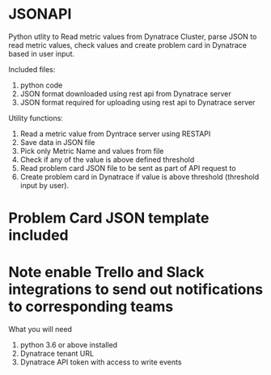 # JSONAPI
Python utlity to Read metric values from Dynatrace Cluster, parse JSON to read metric values, check values and create problem card in Dynatrace based in user input.

Included files:
1. python code
2. JSON format downloaded using rest api from Dynatrace server
3. JSON format required for uploading using rest api to Dynatrace server

Utility functions:
1. Read a metric value from Dyntrace server using RESTAPI
2. Save data in JSON file
3. Pick only Metric Name and values from file
4. Check if any of the value is above defined threshold
5. Read problem card JSON file to be sent as part of API request to 
6. Create problem card in Dynatrace if value is above threshold (threshold input by user).
#   Problem Card JSON template included
# Note enable Trello and Slack integrations to send out notifications to corresponding teams

What you will need
1. python 3.6 or above installed
2. Dynatrace tenant URL
3. Dynatrace API token with access to write events



